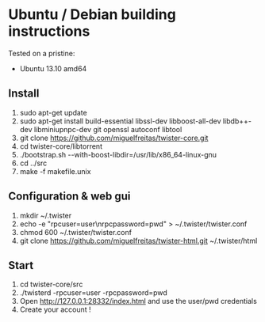 # Ubuntu / Debian building instructions

Tested on a pristine:
 - Ubuntu 13.10 amd64

## Install

1. sudo apt-get update
1. sudo apt-get install build-essential libssl-dev libboost-all-dev libdb++-dev libminiupnpc-dev git openssl autoconf libtool
1. git clone https://github.com/miguelfreitas/twister-core.git
1. cd twister-core/libtorrent
1. ./bootstrap.sh --with-boost-libdir=/usr/lib/x86_64-linux-gnu
1. cd ../src
1. make -f makefile.unix

## Configuration & web gui

1. mkdir ~/.twister
1. echo -e "rpcuser=user\nrpcpassword=pwd" > ~/.twister/twister.conf
1. chmod 600 ~/.twister/twister.conf
1. git clone https://github.com/miguelfreitas/twister-html.git ~/.twister/html

## Start

1. cd twister-core/src
1. ./twisterd -rpcuser=user -rpcpassword=pwd
1. Open http://127.0.0.1:28332/index.html and use the user/pwd credentials
1. Create your account !
